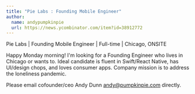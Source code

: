 ```yaml
---
title: "Pie Labs : Founding Mobile Engineer"
author:
  name: andypumpkinpie
  url: https://news.ycombinator.com/item?id=38912772
---
```

Pie Labs | Founding Mobile Engineer | Full-time | Chicago, ONSITE

Happy Monday morning! I&#x27;m looking for a Founding Engineer who lives in Chicago or wants to. Ideal candidate is fluent in Swift&#x2F;React Native, has UI&#x2F;design chops, and loves consumer apps. Company mission is to address the loneliness pandemic.

Please email cofounder&#x2F;ceo Andy Dunn andy@pumpkinpie.com directly.
